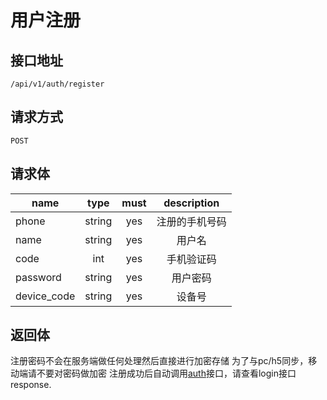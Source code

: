 # 用户注册

## 接口地址
`/api/v1/auth/register`

## 请求方式
`POST`

## 请求体
| name     | type     | must     | description |
|----------|:--------:|:--------:|:--------:|
| phone    | string   | yes      | 注册的手机号码 |
| name     | string   | yes      | 用户名 |
| code     | int      | yes      | 手机验证码 |
| password | string   | yes      | 用户密码 |
| device_code | string   | yes   | 设备号 |

## 返回体
注册密码不会在服务端做任何处理然后直接进行加密存储
为了与pc/h5同步，移动端请不要对密码做加密
注册成功后自动调用[auth](用户登录.md)接口，请查看login接口response.
